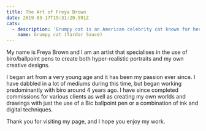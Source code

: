 ```yaml
---
title: The Art of Freya Brown
date: 2019-03-17T19:31:20.591Z
cats:
  - description: 'Grumpy cat is an American celebrity cat known for her grumpy appearance. '
    name: Grumpy cat (Tardar Sauce)
---
```

My name is Freya Brown and I am an artist that specialises in the use of biro/ballpoint pens to create both hyper-realistic portraits and my own creative designs.

I began art from a very young age and it has been my passion ever since. I have dabbled in a lot of mediums during this time, but began working predominantly with biro around 4 years ago. I have since completed commissions for various clients as well as creating my own worlds and drawings with just the use of a Bic ballpoint pen or a combination of ink and digital techniques.

Thank you for visiting my page, and I hope you enjoy my work.
